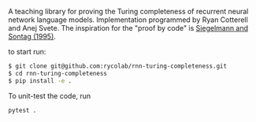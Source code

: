 A teaching library for proving the Turing completeness of recurrent neural network language models. 
Implementation programmed by Ryan Cotterell and Anej Svete.
The inspiration for the "proof by code" is [Siegelmann and Sontag (1995)](https://binds.cs.umass.edu/papers/1995_Siegelmann_JComSysSci.pdf). 

to start run:
```bash
$ git clone git@github.com:rycolab/rnn-turing-completeness.git
$ cd rnn-turing-completeness
$ pip install -e .
```

To unit-test the code, run
```
pytest .
```
